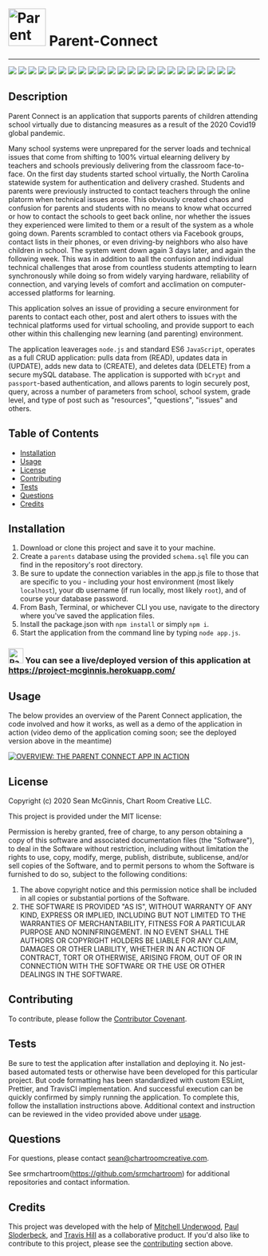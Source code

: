 # <img src="/public/assets/cornerBot.png" alt="Parent Connect" width="75"/> Parent-Connect

--------------------
![](https://img.shields.io/badge/Code-NodeJs-informational?style=flat&logo=nodejs&logoColor=white&color=2bbc8a)
![](https://img.shields.io/badge/Code-Express-informational?style=flat&logo=expressjs&logoColor=white&color=2bbc8a)
![](https://img.shields.io/badge/Code-JavaScript-informational?style=flat&logo=javascript&logoColor=white&color=2bbc8a)
![](https://img.shields.io/badge/Code-jQuery-informational?style=flat&logo=jquery&logoColor=white&color=2bbc8a)
![](https://img.shields.io/badge/Code-Sequelize-informational?style=flat&logo=sequelize&logoColor=white&color=2bbc8a)
![](https://img.shields.io/badge/Code-Passport-informational?style=flat&logo=passport&logoColor=white&color=2bbc8a)
![](https://img.shields.io/badge/Code-bCrypt-informational?style=flat&logo=bCrypt&logoColor=white&color=2bbc8a)
![](https://img.shields.io/badge/Code-HTML5-informational?style=flat&logo=html5&logoColor=white&color=2bbc8a)
![](https://img.shields.io/badge/Code-Handlebars-informational?style=flat&logo=handlebars&logoColor=white&color=2bbc8a)
![](https://img.shields.io/badge/Code-CSS3-informational?style=flat&logo=css3&logoColor=white&color=2bbc8a)
![](https://img.shields.io/badge/Code-Bootstrap-informational?style=flat&logo=bootstrap&logoColor=white&color=2bbc8a)
![](https://img.shields.io/badge/Code-TravisCI-informational?style=flat&logo=travis-ci&logoColor=white&color=2bbc8a)
![](https://img.shields.io/badge/Code-ESLint-informational?style=flat&logo=eslint&logoColor=white&color=2bbc8a)
![](https://img.shields.io/badge/Code-Prettier-informational?style=flat&logo=prettier&logoColor=white&color=2bbc8a)
![](https://img.shields.io/badge/Tools-Microsoft_Visio-informational?style=flat&logo=microsoft-visio&logoColor=white&color=2bbc8a)
![](https://img.shields.io/badge/Design-Adobe_XD-informational?style=flat&logo=adobe-xd&logoColor=white&color=2bbc8a)
![](https://img.shields.io/badge/Design-Adobe_Illustrator-informational?style=flat&logo=adobe-illustrator&logoColor=white&color=2bbc8a)
![](https://img.shields.io/badge/Design-Adobe_Photoshop-informational?style=flat&logo=adobe-photoshop&logoColor=white&color=2bbc8a)
![](https://img.shields.io/badge/Tools-Nodemon-informational?style=flat&logo=nodemon&logoColor=white&color=2bbc8a)
![](https://img.shields.io/badge/Tools-Postman-informational?style=flat&logo=postman&logoColor=white&color=2bbc8a)
![](https://img.shields.io/badge/Tools-Github-informational?style=flat&logo=github&logoColor=white&color=2bbc8a)
![](https://img.shields.io/badge/Tools-Heroku-informational?style=flat&logo=heroku&logoColor=white&color=2bbc8a)
![](https://img.shields.io/badge/Data-mysql-informational?style=flat&logo=mysql&logoColor=white&color=2bbc8a)


## Description

Parent Connect is an application that supports parents of children attending school virtually due to distancing measures as a result of the 2020 Covid19 global pandemic. 

Many school systems were unprepared for the server loads and technical issues that come from shifting to 100% virtual elearning delivery by teachers and schools previously delivering from the classroom face-to-face. On the first day students started school virtually, the North Carolina statewide system for authentication and delivery crashed. Students and parents were previously instructed to contact teachers through the online platorm when technical issues arose.  This obviously created chaos and confusion for parents and students with no means to know what occurred or how to contact the schools to geet back online, nor whether the issues they experienced were limited to them or a result of the system as a whole going down.  Parents scrambled to contact others via Facebook groups, contact lists in their phones, or even driving-by neighbors who also have children in school. The system went down again 3 days later, and again the following week.  This was in addition to aall the confusion and individual technical challenges that arose from countless students attempting to learn synchronously while doing so from widely varying hardware, reliability of connection, and varying levels of comfort and acclimation on computer-accessed platforms for learning.

This application solves an issue of providing a secure environment for parents to contact each other, post and alert others to issues with the technical platforms used for virtual schooling, and provide support to each other within this challenging new learning (and parenting) environment. 

The application leaverages `node.js` and standard ES6 `JavaScript`, operates as a full CRUD application: pulls data from (READ), updates data in (UPDATE), adds new data to (CREATE), and deletes data (DELETE) from a secure mySQL database. The application is supported with `bCrypt` and `passport`-based authentication, and allows parents to login securely post, query, across a number of parameters from school, school system, grade level, and type of post such as "resources", "questions", "issues" and others.

## Table of Contents

- [Installation](#installation)
- [Usage](#usage)
- [License](#license)
- [Contributing](#contributing)
- [Tests](#tests)
- [Questions](#questions)
- [Credits](#credits)

## Installation

1. Download or clone this project and save it to your machine.
2. Create a `parents` database using the provided `schema.sql` file you can find in the repository's root directory.
3. Be sure to update the connection variables in the app.js file to those that are specific to you - including your host environment (most likely `localhost`), your db username (if run locally, most likely `root`), and of course your database password.
4. From Bash, Terminal, or whichever CLI you use, navigate to the directory where you've saved the application files.
5. Install the package.json with `npm install` or simply `npm i`.
6. Start the application from the command line by typing `node app.js`.

### <img src="/public/assets/cornerBot.png" alt="Parent Connect" width="30"/>  You can see a live/deployed version of this application at https://project-mcginnis.herokuapp.com/

## Usage

The below provides an overview of the Parent Connect application, the code involved and how it works, as well as a demo of the application in action (video demo of the application coming soon; see the deployed version above in the meantime)

[![OVERVIEW: THE PARENT CONNECT APP IN ACTION](https://chartroomcreative.com/gitassets/parent-connect.png)](https://chartroomcreative.com/gitassets/Parent-Connect-App.mp4)

## License

Copyright (c) 2020 Sean McGinnis, Chart Room Creative LLC.

This project is provided under the MIT license:

Permission is hereby granted, free of charge, to any person obtaining a copy of this software and associated documentation files (the "Software"), to deal in the Software without restriction, including without limitation the rights to use, copy, modify, merge, publish, distribute, sublicense, and/or sell
copies of the Software, and to permit persons to whom the Software is furnished to do so, subject to the following conditions:

1. The above copyright notice and this permission notice shall be included in all
   copies or substantial portions of the Software.
2. THE SOFTWARE IS PROVIDED "AS IS", WITHOUT WARRANTY OF ANY KIND, EXPRESS OR
   IMPLIED, INCLUDING BUT NOT LIMITED TO THE WARRANTIES OF MERCHANTABILITY,
   FITNESS FOR A PARTICULAR PURPOSE AND NONINFRINGEMENT. IN NO EVENT SHALL THE
   AUTHORS OR COPYRIGHT HOLDERS BE LIABLE FOR ANY CLAIM, DAMAGES OR OTHER
   LIABILITY, WHETHER IN AN ACTION OF CONTRACT, TORT OR OTHERWISE, ARISING FROM,
   OUT OF OR IN CONNECTION WITH THE SOFTWARE OR THE USE OR OTHER DEALINGS IN THE
   SOFTWARE.

## Contributing

To contribute, please follow the [Contributor Covenant](https://www.contributor-covenant.org/).

## Tests

Be sure to test the application after installation and deploying it. No jest-based automated tests or otherwise have been developed for this particular project. But code formatting has been standardized with custom ESLint, Prettier, and TravisCI implementation. And successful execution can be quickly confirmed by simply running the application. To complete this, follow the installation instructions above. Additional context and instruction can be reviewed in the video provided above under [usage](#usage).

## Questions

For questions, please contact [sean@chartroomcreative.com](mailto:sean@chartroomcreative.com).

See srmchartroom(https://github.com/srmchartroom) for additional repositories and contact information.

## Credits

This project was developed with the help of [Mitchell Underwood](https://github.com/sassypigeon), [Paul Sloderbeck](https://github.com/paulsloderbeck), and [Travis Hill](https://github.com/TravisMH) as a collaborative product. If you'd also like to contribute to this project, please see the [contributing](#contributing) section above.
